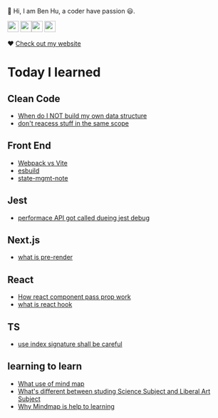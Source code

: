 <p>👋 Hi, I am Ben Hu, a coder have passion 😃.</p>
<p><a href="https://twitter.com/re4388"><img src="https://img.shields.io/badge/twitter-%231DA1F2.svg?&style=for-the-badge&logo=twitter&logoColor=white" height=25></a> <a href="https://www.linkedin.com/in/pinweihu/"><img src="https://img.shields.io/badge/linkedin-%230077B5.svg?&style=for-the-badge&logo=linkedin&logoColor=white" height=25></a><a href="https://medium.com/@hupinwei"><img src="https://img.shields.io/badge/medium-%2312100E.svg?&style=for-the-badge&logo=medium&logoColor=white" height=25></a> <a href="https://dev.to/re4388"><img src="https://img.shields.io/badge/DEV.TO-%230A0A0A.svg?&style=for-the-badge&logo=dev-dot-to&logoColor=white" height=25></a></p>
<p>❤ <a href="https://ben-notes.vercel.app/#/repos">Check out my website</a></p>
<h1>Today I learned</h1>
<h2>Clean Code</h2>
<ul>
<li><a href="https://github.com/re4388/re4388/blob/master/til/Clean%20Code/When%20do%20I%20NOT%20build%20my%20own%20data%20structure.md">When do I NOT build my own data structure</a></li>
<li><a href="https://github.com/re4388/re4388/blob/master/til/Clean%20Code/don't%20reacess%20stuff%20in%20the%20same%20scope.md">don't reacess stuff in the same scope</a></li>
</ul>
<h2>Front End</h2>
<ul>
<li><a href="https://github.com/re4388/re4388/blob/master/til/Front%20End/Webpack%20vs%20Vite.md">Webpack vs Vite</a></li>
<li><a href="https://github.com/re4388/re4388/blob/master/til/Front%20End/esbuild.md">esbuild</a></li>
<li><a href="https://github.com/re4388/re4388/blob/master/til/Front%20End/state-mgmt-note.md">state-mgmt-note</a></li>
</ul>
<h2>Jest</h2>
<ul>
<li><a href="https://github.com/re4388/re4388/blob/master/til/Jest/performace%20API%20got%20called%20dueing%20jest%20debug.md">performace API got called dueing jest debug</a></li>
</ul>
<h2>Next.js</h2>
<ul>
<li><a href="https://github.com/re4388/re4388/blob/master/til/Next.js/what%20is%20pre-render.md">what is pre-render</a></li>
</ul>
<h2>React</h2>
<ul>
<li><a href="https://github.com/re4388/re4388/blob/master/til/React/How%20react%20component%20pass%20prop%20work.md">How react component pass prop work</a></li>
<li><a href="https://github.com/re4388/re4388/blob/master/til/React/what%20is%20react%20hook.md">what is react hook</a></li>
</ul>
<h2>TS</h2>
<ul>
<li><a href="https://github.com/re4388/re4388/blob/master/til/TS/use%20index%20signature%20shall%20be%20careful%20.md">use index signature shall be careful </a></li>
</ul>
<h2>learning to learn</h2>
<ul>
<li><a href="https://github.com/re4388/re4388/blob/master/til/learning%20to%20learn/What%20use%20of%20mind%20map.md">What use of mind map</a></li>
<li><a href="https://github.com/re4388/re4388/blob/master/til/learning%20to%20learn/What's%20different%20between%20studing%20Science%20Subject%20and%20Liberal%20Art%20Subject.md">What's different between studing Science Subject and Liberal Art Subject</a></li>
<li><a href="https://github.com/re4388/re4388/blob/master/til/learning%20to%20learn/Why%20Mindmap%20is%20help%20to%20learning.md">Why Mindmap is help to learning</a></li>
</ul>
